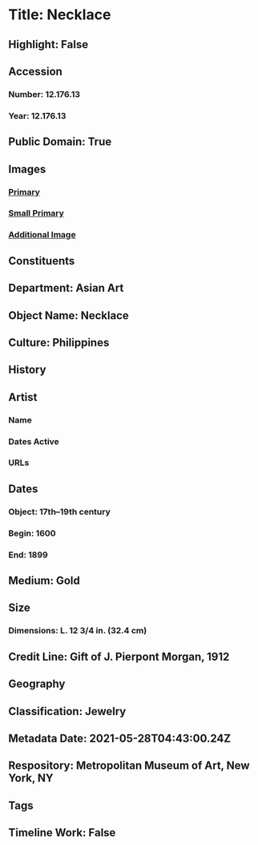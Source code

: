 # Title: Necklace
## Highlight: False
## Accession
### Number: 12.176.13
### Year: 12.176.13
## Public Domain: True
## Images
### [Primary](https://images.metmuseum.org/CRDImages/as/original/12_176_13_O.JPG)
### [Small Primary](https://images.metmuseum.org/CRDImages/as/web-large/12_176_13_O.JPG)
### [Additional Image](https://images.metmuseum.org/CRDImages/as/original/12_176_13_d1.JPG)
## Constituents
## Department: Asian Art
## Object Name: Necklace
## Culture: Philippines
## History
## Artist
### Name
### Dates Active
### URLs
## Dates
### Object: 17th–19th century
### Begin: 1600
### End: 1899
## Medium: Gold
## Size
### Dimensions: L. 12 3/4 in. (32.4 cm)
## Credit Line: Gift of J. Pierpont Morgan, 1912
## Geography
## Classification: Jewelry
## Metadata Date: 2021-05-28T04:43:00.24Z
## Respository: Metropolitan Museum of Art, New York, NY
## Tags
## Timeline Work: False